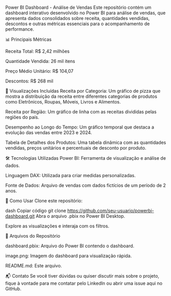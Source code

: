 Power BI Dashboard - Análise de Vendas
Este repositório contém um dashboard interativo desenvolvido no Power BI para análise de vendas, que apresenta dados consolidados sobre receita, quantidades vendidas, descontos e outras métricas essenciais para o acompanhamento de performance.

📊 Principais Métricas

Receita Total: R$ 2,42 milhões

Quantidade Vendida: 26 mil itens

Preço Médio Unitário: R$ 104,07

Descontos: R$ 268 mil

🎯 Visualizações Incluídas
Receita por Categoria: Um gráfico de pizza que mostra a distribuição da receita entre diferentes categorias de produtos como Eletrônicos, Roupas, Móveis, Livros e Alimentos.

Receita por Região: Um gráfico de linha com as receitas divididas pelas regiões do país.

Desempenho ao Longo do Tempo: Um gráfico temporal que destaca a evolução das vendas entre 2023 e 2024.

Tabela de Detalhes dos Produtos: Uma tabela dinâmica com as quantidades vendidas, preços unitários e percentuais de desconto por produto.


🛠 Tecnologias Utilizadas
Power BI: Ferramenta de visualização e análise de dados.

Linguagem DAX: Utilizada para criar medidas personalizadas.

Fonte de Dados: Arquivo de vendas com dados fictícios de um período de 2 anos.


🚀 Como Usar
Clone este repositório:

dash
Copiar código
git clone https://github.com/seu-usuario/powerbi-dashboard.git
Abra o arquivo .pbix no Power BI Desktop.

Explore as visualizações e interaja com os filtros.

📂 Arquivos do Repositório

dashboard.pbix: Arquivo do Power BI contendo o dashboard.

image.png: Imagem do dashboard para visualização rápida.

README.md: Este arquivo.

📬 Contato
Se você tiver dúvidas ou quiser discutir mais sobre o projeto, fique à vontade para me contatar pelo LinkedIn ou abrir uma issue aqui no GitHub.


